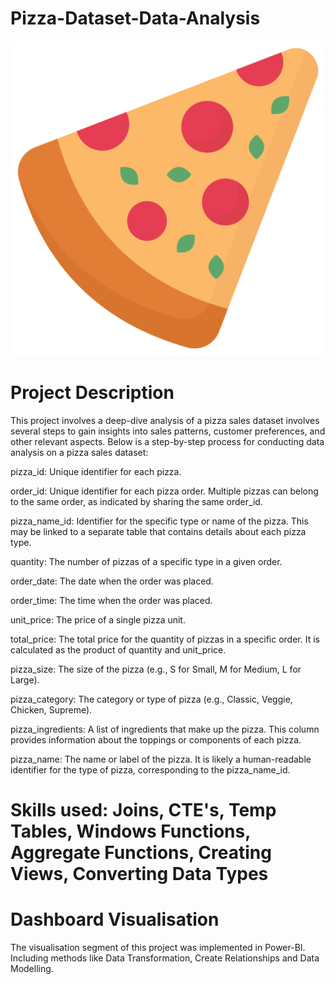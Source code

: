 # Pizza-Dataset-Data-Analysis

![pizza](https://github.com/ruggedx220/Pizza-Dataset-Data-Analysis/blob/main/pizza-slice.png) 

# Project Description 
This project involves a deep-dive analysis of a pizza sales dataset involves several steps to gain insights into sales patterns, customer preferences, and other relevant aspects. Below is a step-by-step process for conducting data analysis on a pizza sales dataset:

pizza_id: Unique identifier for each pizza. 

order_id: Unique identifier for each pizza order. Multiple pizzas can belong to the same order, as indicated by sharing the same order_id.

pizza_name_id: Identifier for the specific type or name of the pizza. This may be linked to a separate table that contains details about each pizza type.

quantity: The number of pizzas of a specific type in a given order.

order_date: The date when the order was placed.

order_time: The time when the order was placed.

unit_price: The price of a single pizza unit.

total_price: The total price for the quantity of pizzas in a specific order. It is calculated as the product of quantity and unit_price.

pizza_size: The size of the pizza (e.g., S for Small, M for Medium, L for Large).

pizza_category: The category or type of pizza (e.g., Classic, Veggie, Chicken, Supreme).

pizza_ingredients: A list of ingredients that make up the pizza. This column provides information about the toppings or components of each pizza.

pizza_name: The name or label of the pizza. It is likely a human-readable identifier for the type of pizza, corresponding to the pizza_name_id.

# Skills used: Joins, CTE's, Temp Tables, Windows Functions, Aggregate Functions, Creating Views, Converting Data Types

# Dashboard Visualisation
The visualisation segment of this project was implemented in Power-BI. Including methods like Data Transformation, Create Relationships and Data Modelling.
